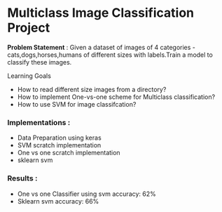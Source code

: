 # Multiclass Image Classification Project

**Problem Statement** : Given a dataset of images of 4 categories - cats,dogs,horses,humans of different sizes with labels.Train a model to classify these images.

Learning Goals
- How to read different size images from a directory?
- How to implement One-vs-one scheme for Multiclass classification?
- How to use SVM for image classifcation?

### Implementations :
- Data Preparation using keras
- SVM scratch implementation
- One vs one scratch implementation
- sklearn svm

### Results :
- One vs one Classifier using svm accuracy: 62%
- Sklearn svm accuracy: 66%